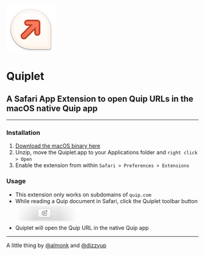 ![](/readme/icon_128x128.png)
# Quiplet
## A Safari App Extension to open Quip URLs in the macOS native Quip app

---

### Installation
1. [Download the macOS binary here]()
2. Unzip, move the Quiplet.app to your Applications folder and `right click > Open`
3. Enable the extension from within `Safari > Preferences > Extensions`

### Usage
* This extension only works on subdomains of `quip.com`
* While reading a Quip document in Safari, click the Quiplet toolbar button
![](/readme/Toolbar.png)
* Quiplet will open the Quip URL in the native Quip app

---

A little thing by [@almonk](http://twitter.com/almonk) and [@dizzyup](http://twitter.com/dizzyup)
